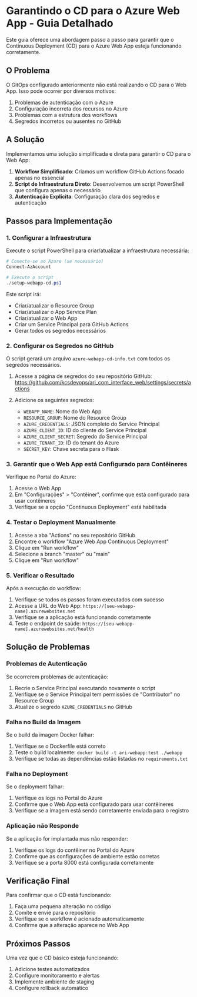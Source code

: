 # Garantindo o CD para o Azure Web App - Guia Detalhado

Este guia oferece uma abordagem passo a passo para garantir que o Continuous Deployment (CD) para o Azure Web App esteja funcionando corretamente.

## O Problema

O GitOps configurado anteriormente não está realizando o CD para o Web App. Isso pode ocorrer por diversos motivos:

1. Problemas de autenticação com o Azure
2. Configuração incorreta dos recursos no Azure
3. Problemas com a estrutura dos workflows
4. Segredos incorretos ou ausentes no GitHub

## A Solução

Implementamos uma solução simplificada e direta para garantir o CD para o Web App:

1. **Workflow Simplificado**: Criamos um workflow GitHub Actions focado apenas no essencial
2. **Script de Infraestrutura Direto**: Desenvolvemos um script PowerShell que configura apenas o necessário
3. **Autenticação Explícita**: Configuração clara dos segredos e autenticação

## Passos para Implementação

### 1. Configurar a Infraestrutura

Execute o script PowerShell para criar/atualizar a infraestrutura necessária:

```powershell
# Conecte-se ao Azure (se necessário)
Connect-AzAccount

# Execute o script
./setup-webapp-cd.ps1
```

Este script irá:
- Criar/atualizar o Resource Group
- Criar/atualizar o App Service Plan
- Criar/atualizar o Web App
- Criar um Service Principal para GitHub Actions
- Gerar todos os segredos necessários

### 2. Configurar os Segredos no GitHub

O script gerará um arquivo `azure-webapp-cd-info.txt` com todos os segredos necessários.

1. Acesse a página de segredos do seu repositório GitHub:
   https://github.com/kcsdevops/ari_com_interface_web/settings/secrets/actions

2. Adicione os seguintes segredos:
   - `WEBAPP_NAME`: Nome do Web App
   - `RESOURCE_GROUP`: Nome do Resource Group
   - `AZURE_CREDENTIALS`: JSON completo do Service Principal
   - `AZURE_CLIENT_ID`: ID do cliente do Service Principal
   - `AZURE_CLIENT_SECRET`: Segredo do Service Principal
   - `AZURE_TENANT_ID`: ID do tenant do Azure
   - `SECRET_KEY`: Chave secreta para o Flask

### 3. Garantir que o Web App está Configurado para Contêineres

Verifique no Portal do Azure:
1. Acesse o Web App
2. Em "Configurações" > "Contêiner", confirme que está configurado para usar contêineres
3. Verifique se a opção "Continuous Deployment" está habilitada

### 4. Testar o Deployment Manualmente

1. Acesse a aba "Actions" no seu repositório GitHub
2. Encontre o workflow "Azure Web App Continuous Deployment"
3. Clique em "Run workflow"
4. Selecione a branch "master" ou "main"
5. Clique em "Run workflow"

### 5. Verificar o Resultado

Após a execução do workflow:
1. Verifique se todos os passos foram executados com sucesso
2. Acesse a URL do Web App: `https://[seu-webapp-name].azurewebsites.net`
3. Verifique se a aplicação está funcionando corretamente
4. Teste o endpoint de saúde: `https://[seu-webapp-name].azurewebsites.net/health`

## Solução de Problemas

### Problemas de Autenticação

Se ocorrerem problemas de autenticação:
1. Recrie o Service Principal executando novamente o script
2. Verifique se o Service Principal tem permissões de "Contributor" no Resource Group
3. Atualize o segredo `AZURE_CREDENTIALS` no GitHub

### Falha no Build da Imagem

Se o build da imagem Docker falhar:
1. Verifique se o Dockerfile está correto
2. Teste o build localmente: `docker build -t ari-webapp:test ./webapp`
3. Verifique se todas as dependências estão listadas no `requirements.txt`

### Falha no Deployment

Se o deployment falhar:
1. Verifique os logs no Portal do Azure
2. Confirme que o Web App está configurado para usar contêineres
3. Verifique se a imagem está sendo corretamente enviada para o registro

### Aplicação não Responde

Se a aplicação for implantada mas não responder:
1. Verifique os logs do contêiner no Portal do Azure
2. Confirme que as configurações de ambiente estão corretas
3. Verifique se a porta 8000 está configurada corretamente

## Verificação Final

Para confirmar que o CD está funcionando:
1. Faça uma pequena alteração no código
2. Comite e envie para o repositório
3. Verifique se o workflow é acionado automaticamente
4. Confirme que a alteração aparece no Web App

## Próximos Passos

Uma vez que o CD básico esteja funcionando:
1. Adicione testes automatizados
2. Configure monitoramento e alertas
3. Implemente ambiente de staging
4. Configure rollback automático
